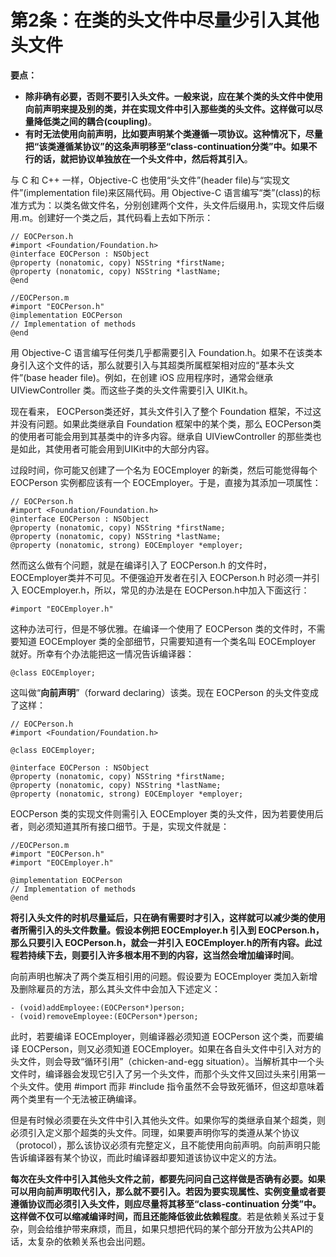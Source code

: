# 第2条：在类的头文件中尽量少引入其他头文件

**要点：**

* **除非确有必要，否则不要引入头文件。一般来说，应在某个类的头文件中使用向前声明来提及别的类，并在实现文件中引入那些类的头文件。这样做可以尽量降低类之间的耦合(coupling)**。
* **有时无法使用向前声明，比如要声明某个类遵循一项协议。这种情况下，尽量把“该类遵循某协议”的这条声明移至“class-continuation分类”中。如果不行的话，就把协议单独放在一个头文件中，然后将其引入**。

与 C 和 C++ 一样，Objective-C 也使用“头文件”(header file)与“实现文件”(implementation file)来区隔代码。用 Objective-C 语言编写“类”(class)的标准方式为：以类名做文件名，分别创建两个文件，头文件后缀用.h，实现文件后缀用.m。创建好一个类之后，其代码看上去如下所示：

```
// EOCPerson.h
#import <Foundation/Foundation.h>
@interface EOCPerson : NSObject
@property (nonatomic, copy) NSString *firstName;
@property (nonatomic, copy) NSString *lastName;
@end

//EOCPerson.m
#import "EOCPerson.h"
@implementation EOCPerson
// Implementation of methods
@end
```

用 Objective-C 语言编写任何类几乎都需要引入 Foundation.h。如果不在该类本身引入这个文件的话，那么就要引入与其超类所属框架相对应的“基本头文件”(base header file)。例如，在创建 iOS 应用程序时，通常会继承 UIViewController 类。而这些子类的头文件需要引入 UIKit.h。

现在看来， EOCPerson类还好，其头文件引入了整个 Foundation 框架，不过这并没有问题。如果此类继承自 Foundation 框架中的某个类，那么 EOCPerson类的使用者可能会用到其基类中的许多内容。继承自 UIViewController 的那些类也是如此，其使用者可能会用到UIKit中的大部分内容。

过段时间，你可能又创建了一个名为 EOCEmployer 的新类，然后可能觉得每个 EOCPerson 实例都应该有一个 EOCEmployer。于是，直接为其添加一项属性：

```
// EOCPerson.h
#import <Foundation/Foundation.h>
@interface EOCPerson : NSObject
@property (nonatomic, copy) NSString *firstName;
@property (nonatomic, copy) NSString *lastName;
@property (nonatomic, strong) EOCEmployer *employer;
```
然而这么做有个问题，就是在编译引入了 EOCPerson.h 的文件时， EOCEmployer类并不可见。不便强迫开发者在引入 EOCPerson.h 时必须一并引入 EOCEmployer.h，所以，常见的办法是在 EOCPerson.h中加入下面这行：

```
#import "EOCEmployer.h"
```
这种办法可行，但是不够优雅。在编译一个使用了 EOCPerson 类的文件时，不需要知道 EOCEmployer 类的全部细节，只需要知道有一个类名叫 EOCEmployer 就好。所幸有个办法能把这一情况告诉编译器：

```
@class EOCEmployer;
```

这叫做“**向前声明**”（forward declaring）该类。现在 EOCPerson 的头文件变成了这样：

```
// EOCPerson.h
#import <Foundation/Foundation.h>

@class EOCEmployer;

@interface EOCPerson : NSObject
@property (nonatomic, copy) NSString *firstName;
@property (nonatomic, copy) NSString *lastName;
@property (nonatomic, strong) EOCEmployer *employer;
```

EOCPerson 类的实现文件则需引入 EOCEmployer 类的头文件，因为若要使用后者，则必须知道其所有接口细节。于是，实现文件就是：

```
//EOCPerson.m
#import "EOCPerson.h"
#import "EOCEmployer.h"

@implementation EOCPerson
// Implementation of methods
@end
```

**将引入头文件的时机尽量延后，只在确有需要时才引入，这样就可以减少类的使用者所需引入的头文件数量。假设本例把 EOCEmployer.h 引入到 EOCPerson.h，那么只要引入 EOCPerson.h，就会一并引入 EOCEmployer.h的所有内容。此过程若持续下去，则要引入许多根本用不到的内容，这当然会增加编译时间**。

向前声明也解决了两个类互相引用的问题。假设要为 EOCEmployer 类加入新增及删除雇员的方法，那么其头文件中会加入下述定义：

```
- (void)addEmployee:(EOCPerson*)person;
- (void)removeEmployee:(EOCPerson*)person;
```

此时，若要编译 EOCEmployer，则编译器必须知道 EOCPerson 这个类，而要编译 EOCPerson，则又必须知道 EOCEmployer。如果在各自头文件中引入对方的头文件，则会导致“循环引用”（chicken-and-egg situation）。当解析其中一个头文件时，编译器会发现它引入了另一个头文件，而那个头文件又回过头来引用第一个头文件。使用 #import 而非 #include 指令虽然不会导致死循环，但这却意味着两个类里有一个无法被正确编译。

但是有时候必须要在头文件中引入其他头文件。如果你写的类继承自某个超类，则必须引入定义那个超类的头文件。同理，如果要声明你写的类遵从某个协议（protocol），那么该协议必须有完整定义，且不能使用向前声明。向前声明只能告诉编译器有某个协议，而此时编译器却要知道该协议中定义的方法。

**每次在头文件中引入其他头文件之前，都要先问问自己这样做是否确有必要。如果可以用向前声明取代引入，那么就不要引入。若因为要实现属性、实例变量或者要遵循协议而必须引入头文件，则应尽量将其移至“class-continuation 分类”中。这样做不仅可以缩减编译时间，而且还能降低彼此依赖程度**。若是依赖关系过于复杂，则会给维护带来麻烦，而且，如果只想把代码的某个部分开放为公共API的话，太复杂的依赖关系也会出问题。














